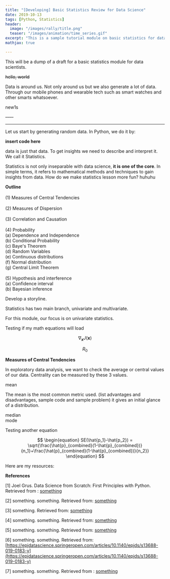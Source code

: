 ```yaml
---
title: "[Developing] Basic Statistics Review for Data Science"
date: 2019-10-13
tags: [Python, Statistics]
header:
  image: "/images/rally/title.png"
  teaser: "/images/animation/time_series.gif"
excerpt: "This is a sample tutorial module on basic statistics for data science applications."
mathjax: true

---
```

<div id="fb-root"></div>
<script async defer src="https://connect.facebook.net/en_US/sdk.js#xfbml=1&version=v3.2"></script>

This will be a dump of a draft for a basic statistics module for data scientists.

<s>hello, world</s>

Data is around us. Not only around us but we also generate a lot of data. Through our mobile phones and wearable tech such as smart watches and other smarts whatsoever.

new1s

<s>----</s>
****

Let us start by generating random data. In Python, we do it by:

**insert code here**

data is just that data. To get insights we need to describe and interpret it. We call it Statistics.

Statistics is not only inseparable with data science, **it is one of the core**. In simple terms, it refers to mathematical methods and techniques to gain insights from data. How do we make statistics lesson more fun? huhuhu

**Outline** <br> <br>
(1) Measures of Central Tendencies <br> <br>
(2) Measures of Dispersion <br> <br>
(3) Correlation and Causation <br> <br>
(4) Probability <br>
  (a) Dependence and Independence <br>
  (b) Conditional Probability <br>
  (c) Baye's Theorem <br>
  (d) Random Variables <br>
  (e) Continuous distributions <br>
  (f) Normal distribution <br>
  (g) Central Limit Theorem <br> <br>
(5) Hypothesis and interference <br>
  (a) Confidence interval <br>
  (b) Bayesian inference <br>

Develop a storyline.


Statistics has two main branch, univariate and multivariate.

For this module, our focus is on univariate statistics.

Testing if my math equations will load

$$\nabla_\boldsymbol{x} J(\boldsymbol{x})$$

$$R_0$$

**Measures of Central Tendencies**

In exploratory data analysis, we want to check the average or central values of our data. Centrality can be measured by these 3 values.

mean <br>

The mean is the most common metric used. (list advantages and disadvantages, sample code and sample problem) it gives an initial glance of a distribution.

median <br>
mode <br>

Testing another equation

$$
\begin{equation}
SE(\hat{p_1}-\hat{p_2}) = \sqrt{\frac{\hat{p}_{combined}(1-\hat{p}_{combined})}{n_1}+\frac{\hat{p}_{combined}(1-\hat{p}_{combined})}{n_2}}
\end{equation}
$$

Here are my resources:

**References**

[1] Joel Grus. Data Science from Scratch: First Principles with Python. Retrieved from :
[something](https://gfycat.com/fancycoarsekrill-donald-trump)

[2] something. something. Retrieved from:
[something](https://en.wikipedia.org/wiki/Global_Database_of_Events,_Language,_and_Tone)

[3] something. Retrieved from: [something](https://www.gdeltproject.org/)

[4] something. something. Retrieved from: [something](https://en.wikipedia.org/wiki/Conflict_and_Mediation_Event_Observations)

[5] something. something. Retrieved from: [something](https://www.hindawi.com/journals/ddns/2017/8180272/)

[6] something. something. Retrieved from: [https://epjdatascience.springeropen.com/articles/10.1140/epjds/s13688-019-0183-y](https://epjdatascience.springeropen.com/articles/10.1140/epjds/s13688-019-0183-y)

[7] something. something. Retrieved from :
[something](https://tenor.com/view/well-be-watching-you-greta-thunberg-gif-15167876)


<script async src="//pagead2.googlesyndication.com/pagead/js/adsbygoogle.js"></script>
<script>
  (adsbygoogle = window.adsbygoogle || []).push({
    google_ad_client: "ca-pub-6410209740119334",
    enable_page_level_ads: true
  });
</script>

<div class="fb-comments" data-href="https://albertyumol.github.io/" data-numposts="5"></div>
